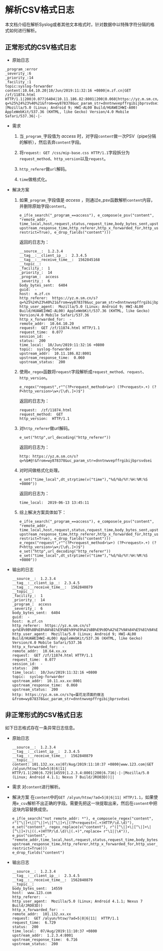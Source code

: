 # 解析CSV格式日志 

本文档介绍在解析Syslog或者其他文本格式时，针对数据中以特殊字符分隔的格式如何进行解析。

## 正常形式的CSV格式日志 

* 原始日志

```
_program_:error
_severity_:6
_priority_:14
_facility_:1
topic:syslog-forwarder
content:10.64.10.20|10/Jun/2019:11:32:16 +0800|m.zf.cn|GET /zf/11874.html HTTP/1.1|200|0.077|6404|10.11.186.82:8001|200|0.060|https://yz.m.sm.cn/s?q=%25%24%23%40%21&from=wy878378&uc_param_str=dnntnwvepffrgibijbprsvdsei|-|Mozilla/5.0 (Linux; Android 9; HWI-AL00 Build/HUAWEIHWI-A00) AppleWebKit/537.36 (KHTML, like Gecko) Version/4.0 Mobile Safari/537.36|-|-
```
   

* 需求

  1. 当`_program_`字段值为 *access* 时，对字段`content`做一次PSV（pipe分隔的解析），然后丢弃`content`字段。

  2. 将`request: GET /css/mip-base.css HTTP/1.1`字段拆分为`request_method`、`http_version`以及`request`。

  3. `http_referer`做`url`解码。

  4. `time`做格式化。

  

* 解决方案

  1. 如果`_program_`字段值是 *access* ，则通过e_psv函数解析`content`内容，并删除原始字段`content`。


      ```
      e_if(e_search("_program_==access"), e_compose(e_psv("content", "remote_addr, time_local,host,request,status,request_time,body_bytes_sent,upstream_addr,upstream_status, upstream_response_time,http_referer,http_x_forwarded_for,http_user_agent,session_id,guid", restrict=True), e_drop_fields("content")))
      ```

      返回的日志为：

      ```
      __source__:  1.2.3.4
      __tag__:__client_ip__:  2.3.4.5
      __tag__:__receive_time__:  1562845168
      __topic__:  
      _facility_:  1
      _priority_:  14
      _program_:  access
      _severity_:  6
      body_bytes_sent:  6404
      guid:  -
      host:  m.zf.cn
      http_referer:  https://yz.m.sm.cn/s?q=%25%24%23%40%21&from=wy878378&uc_param_str=dnntnwvepffrgibijbprsvdsei
      http_user_agent:  Mozilla/5.0 (Linux; Android 9; HWI-AL00 Build/HUAWEIHWI-AL00) AppleWebKit/537.36 (KHTML, like Gecko) Version/4.0 Mobile Safari/537.36
      http_x_forwarded_for:  -
      remote_addr:  10.64.10.20
      request:  GET /zf/11874.html HTTP/1.1
      request_time:  0.077
      session_id:  -
      status:  200
      time_local:  10/Jun/2019:11:32:16 +0800
      topic:  syslog-forwarder
      upstream_addr:  10.11.186.82:8001
      upstream_response_time:  0.060
      upstream_status:  200
      ```

       

  2. 使用`e_regex`函数将`request`字段解析成`request_method`、`request`、`http_version`。

      ```
      e_regex("request",r"^(?P<request_method>\w+) (?P<request>.+) (?P<http_version>\w+/[\d\.]+)$")
      ```


       返回的日志为：

      ```
      request:  /zf/11874.html
      request_method:  GET
      http_version:  HTTP/1.1
      ```

       

  3. 对`http_referer`做url解码。

      ```
      e_set("http",url_decoding("http_referer"))
      ```

       返回的日志为：

      ```
      http: https://yz.m.sm.cn/s?q=%$#@!&from=wy878378&uc_param_str=dnntnwvepffrgibijbprsvdsei
      ```
       

  4. 对时间做格式化处理。

      ```
      e_set("time_local",dt_strptime(v("time"),"%d/%b/%Y:%H:%M:%S +0800"))
      ```


       返回的日志为：

      ```
      time_local:  2019-06-13 13:45:11
      ```
       

  5. 综上解决方案具体如下：

      ```
      e_if(e_search("_program_==access"), e_compose(e_psv("content", "remote_addr, time_local,host,request,status,request_time,body_bytes_sent,upstream_addr,upstream_status, upstream_response_time,http_referer,http_x_forwarded_for,http_user_agent,session_id,guid", restrict=True), e_drop_fields("content")))
      e_regex("request",r"^(?P<request_method>\w+) (?P<request>.+) (?P<http_version>\w+/[\d\.]+)$")
      e_set("http",url_decoding("http_referer"))
      e_set("time_local",dt_strptime(v("time"),"%d/%b/%Y:%H:%M:%S +0800"))
      ```
       

  

* 输出的日志

      
      __source__:  1.2.3.4
      __tag__:__client_ip__:  2.3.4.5
      __tag__:__receive_time__:  1562840879
      __topic__:  
      _facility_:  1
      _priority_:  14
      _program_:  access
      _severity_:  6
      body_bytes_sent:  6404
      guid:  -
      host:  m.zf.cn
      http_referer:  https://yz.m.sm.cn/s?q=%E8%9B%8B%E8%8A%B1%E9%BE%99%E9%A1%BB%E9%9D%A2%E7%9A%84%E5%81%9A%E6%B3%95&from=wy878378&uc_param_str=dnntnwvepffrgibijbprsvdsei
      http_user_agent:  Mozilla/5.0 (Linux; Android 9; HWI-AL00 Build/HUAWEIHWI-AL00) AppleWebKit/537.36 (KHTML, like Gecko) Version/4.0 Mobile Safari/537.36
      http_x_forwarded_for:  -
      remote_addr:  10.64.xx.xx
      request:  GET /zf/11874.html HTTP/1.1
      request_time:  0.077
      session_id:  -
      status:  200
      time_local:  10/Jun/2019:11:32:16 +0800
      topic:  syslog-forwarder
      upstream_addr:  10.11.xx.xx:8001
      upstream_response_time:  0.060
      upstream_status:  200
      http: https://yz.m.sm.cn/s?q=蛋花龙须面的做法&from=wy878378&uc_param_str=dnntnwvepffrgibijbprsvdsei


   

## 非正常形式的CSV格式日志 

如下日志格式存在一条异常日志信息。


* 原始日志


      __source__:  1.2.3.4
      __tag__:__client_ip__:  2.3.4.5
      __tag__:__receive_time__:  1562840879
      __topic__:  
      content: 101.132.xx.xx|07/Aug/2019:11:10:37 +0800|www.123.com|GET /alyun/htsw/?ad=5|8|6|11| HTTP/1.1|200|6.729|14559|1.2.3.4:8001|200|6.716|-|-|Mozilla/5.0 (Linux; Android 4.1.1; Nexus 7 Build/JRO03D))||

   

* 需求 对`content`进行解析。

  

* 解决方案 在`content`中的`GET /alyun/htsw/?ad=5|8|6|11| HTTP/1.1`，如果使用`e_csv`解析不出正确的字段。需要先把这一块提取出来，然后在`content`中把这块内容替换成空。


      e_if(e_search("not remote_addr: *"), e_compose(e_regex("content", r"[^\|]+\|[^\|]+\|[^\|]+\|(?P<request>(.+)HTTP/\d.\d)"), e_set("content", regex_replace(v("content"), r"([^\|]+\|[^\|]+\|[^\|]+)\|((.+)HTTP/\d.\d)\|(.+)",replace= r"\1||\4")), e_psv("content", "remote_addr,time_local,host,request,status,request_time,body_bytes_sent,upstream_addr,upstream_status, upstream_response_time,http_referer,http_x_forwarded_for,http_user_agent,session_id,guid", restrict=True)))
      e_drop_fields("content")

  

  

* 输出日志

      __source__:  1.2.3.4
      __tag__:__client_ip__:  2.3.4.5
      __tag__:__receive_time__:  1562840879
      __topic__:  
      body_bytes_sent:  14559
      host:  www.123.com
      http_referer:  -
      http_user_agent:  Mozilla/5.0 (Linux; Android 4.1.1; Nexus 7 Build/JRO03D))
      http_x_forwarded_for:  -
      remote_addr:  101.132.xx.xx
      request:  GET /alyun/htsw/?ad=5|8|6|11|  HTTP/1.1
      request_time:  6.729
      status:  200
      time_local:  07/Aug/2019:11:10:37 +0800
      upstream_addr:  1.2.3.4:8001
      upstream_response_time:  6.716
      upstream_status:  200

   



